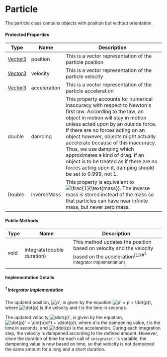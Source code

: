 # Particle

The particle class contains objects with position but without orientation.



#### Protected Properties

| Type                  | Name         | Description                                                  |
| --------------------- | ------------ | ------------------------------------------------------------ |
| [Vector3](Vector3.md) | position     | This is a vector representation of the particle position     |
| [Vector3](Vector3.md) | velocity     | This is a vector representation of the particle velocity     |
| [Vector3](Vector3.md) | acceleration | This is a vector representation of the particle acceleration |
| double                | damping      | This property accounts for numerical inaccuracy with respect to Newton's first law. According to the law, an object in motion will stay in motion unless acted upon by an outside force. If there are no forces acting on an object however, objects might actually accelerate because of this inaccuracy. Thus, we use damping which approximates a kind of drag. If an object is to be treated as if there are no forces acting upon it, damping should be set to 0.999, not 1. |
| Double                | inverseMass  | This property is equivalent to <img src="https://latex.codecogs.com/gif.latex?\frac{1}{\text{mass}}" title="\frac{1}{\text{mass}}" />. The inverse mass is stored instead of the mass so that particles can have near infinite mass, but never zero mass. |



#### Public Methods

| Type | Name                       | Description                                                  |
| ---- | -------------------------- | ------------------------------------------------------------ |
| void | integrate(double duration) | This method updates the position based on velocity and the velocity based on the acceleration<sup>[1](#<sup>1</sup> Integrator Implementation)</sup>. |



#### Implementation Details

##### <sup>1</sup> Integrator Implementation

The updated position, <img src="https://latex.codecogs.com/gif.latex?p'" title="p'" />, is given by the equation <img src="https://latex.codecogs.com/gif.latex?p'&space;=&space;p&space;&plus;&space;\dot{p}t" title="p' = p + \dot{p}t" />, where <img src="https://latex.codecogs.com/gif.latex?\dot{p}" title="\dot{p}" /> is the velocity and *t* is the time in seconds.

The updated velocity,<img src="https://latex.codecogs.com/gif.latex?\dot{p}'" title="\dot{p}'" />, is given by the equation, <img src="https://latex.codecogs.com/gif.latex?\dot{p}'&space;=&space;\dot{p}d^t&space;&plus;&space;\ddot{p}t" title="\dot{p}' = \dot{p}d^t + \ddot{p}t" />, where *d* is the dampening value, *t* is the time in seconds, and <img src="https://latex.codecogs.com/gif.latex?\ddot{p}" title="\ddot{p}" /> is the acceleration. During each integration step, the velocity is dampened according to the defined amount. However, since the duration of time for each call of `integrate()` is variable, the dampening value is now based on time, so that velocity is not dampened the same amount for a long and a short duration.